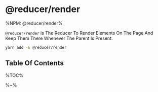 # @reducer/render

%NPM: @reducer/render%

`@reducer/render` is The Reducer To Render Elements On The Page And Keep Them There Whenever The Parent Is Present.

```sh
yarn add -E @reducer/render
```

## Table Of Contents

%TOC%

%~%